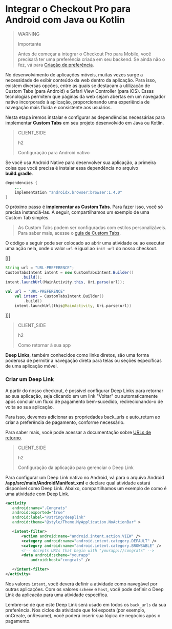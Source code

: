 # Integrar o Checkout Pro para Android com Java ou Kotlin

> WARNING
>
> Importante
>
> Antes de começar a integrar o Checkout Pro para Mobile, você precisará ter uma preferência criada em seu backend. Se ainda não o fez, vá para [Criação de preferência](/developers/pt/docs/checkout-pro/integrate-preferences).

No desenvolvimento de aplicações móveis, muitas vezes surge a necessidade de exibir conteúdo da web dentro da aplicação. Para isso, existem diversas opções, entre as quais se destacam a utilização de Custom Tabs (para Android) e Safari View Controller (para iOS). Essas tecnologias permitem que páginas da web sejam abertas em um navegador nativo incorporado à aplicação, proporcionando uma experiência de navegação mais fluida e consistente aos usuários.

Nesta etapa iremos instalar e configurar as dependências necessárias para implementar **Custom Tabs** em seu projeto desenvolvido em Java ou Kotlin.

> CLIENT_SIDE
>
> h2
>
> Configuração para Android nativo

Se você usa Android Native para desenvolver sua aplicação, a primeira coisa que você precisa é instalar essa dependência no arquivo **build.gradle**.

```Java
dependencies {
    ...
    implementation "androidx.browser:browser:1.4.0"
}
```


O próximo passo é **implementar as Custom Tabs**. Para fazer isso, você só precisa instanciá-las. A seguir, compartilhamos um exemplo de uma Custom Tab simples.

> As Custom Tabs podem ser configuradas com estilos personalizáveis. Para saber mais, acesse o [guia de Custom Tabs](https://developer.chrome.com/docs/android/custom-tabs/guide-get-started/).


O código a seguir pode ser colocado ao abrir uma atividade ou ao executar uma ação nela, onde o valor `url` é igual ao `init url` do nosso checkout.

[[[
```Java
String url = "URL-PREFERENCE";
CustomTabsIntent intent = new CustomTabsIntent.Builder()
       .build();
intent.launchUrl(MainActivity.this, Uri.parse(url));
```
```Kotlin
val url = "URL-PREFERENCE"
    val intent = CustomTabsIntent.Builder()
        .build()
    intent.launchUrl(this@MainActivity, Uri.parse(url))
```
]]]

> CLIENT_SIDE
>
> h2
>
> Como retornar à sua app

**Deep Links**, também conhecidos como links diretos, são uma forma poderosa de permitir a navegação direta para telas ou seções específicas de uma aplicação móvel.

### Criar um Deep Link

A partir do nosso checkout, é possível configurar Deep Links para retornar ao sua aplicação, seja clicando em um link "Voltar" ou automaticamente após concluir um fluxo de pagamento bem-sucedido, redirecionando-o de volta ao sua aplicação.

Para isso, devemos adicionar as propriedades back_urls e auto_return ao criar a preferência de pagamento, conforme necessário.

Para saber mais, você pode acessar a documentação sobre [URLs de retorno](/developers/es/docs/checkout-pro/checkout-customization/user-interface/redirection).

> CLIENT_SIDE
>
> h2
>
> Configuração da aplicação para gerenciar o Deep Link

Para configurar um Deep Link nativo no Android, vá para o arquivo Android **/app/src/main/AndroidManifest.xml** e declare qual atividade estará disponível como Deep Link. Abaixo, compartilhamos um exemplo de como é uma atividade com Deep Link.

```AndroidManifest.xml
<activity
   android:name=".Congrats"
   android:exported="true"
   android:label="@string/deeplink"
   android:theme="@style/Theme.MyApplication.NoActionBar" >

   <intent-filter>
       <action android:name="android.intent.action.VIEW" />
       <category android:name="android.intent.category.DEFAULT" />
       <category android:name="android.intent.category.BROWSABLE" />
       <!-- Accepts URIs that begin with "yourapp://congrats" -->
       <data android:scheme="yourapp"
           android:host="congrats" />

   </intent-filter>
</activity>
```

Nos valores `intent`, você deverá definir a atividade como navegável por outras aplicações. Com os valores `scheme` e `host`, você pode definir o Deep Link da aplicacão para uma atividade específica.

Lembre-se de que este Deep Link será usado em todos os `back_urls` da sua preferência. Nos ciclos da atividade que foi exposta (por exemplo, onCreate, onResume), você poderá inserir sua lógica de negócios após o pagamento.



